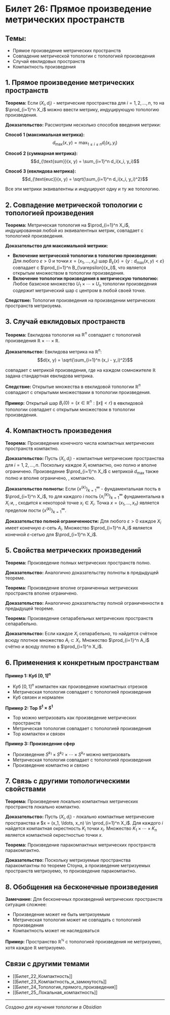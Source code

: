 # Билет 26: Прямое произведение метрических пространств

## Темы:
- Прямое произведение метрических пространств
- Совпадение метрической топологии с топологией произведения
- Случай евклидовых пространств
- Компактность произведения

## 1. Прямое произведение метрических пространств

**Теорема:** Если $(X_i, d_i)$ - метрические пространства для $i = 1, 2, \ldots, n$, то на $\prod_{i=1}^n X_i$ можно ввести метрику, индуцирующую топологию произведения.

**Доказательство:** Рассмотрим несколько способов введения метрики:

**Способ 1 (максимальная метрика):**
$$d_{\max}(x, y) = \max_{1 \leq i \leq n} d_i(x_i, y_i)$$

**Способ 2 (суммарная метрика):**
$$d_{\text{sum}}(x, y) = \sum_{i=1}^n d_i(x_i, y_i)$$

**Способ 3 (евклидова метрика):**
$$d_{\text{euc}}(x, y) = \sqrt{\sum_{i=1}^n d_i(x_i, y_i)^2}$$

Все эти метрики эквивалентны и индуцируют одну и ту же топологию.

## 2. Совпадение метрической топологии с топологией произведения

**Теорема:** Метрическая топология на $\prod_{i=1}^n X_i$, индуцированная любой из эквивалентных метрик, совпадает с топологией произведения.

**Доказательство для максимальной метрики:**
- **Включение метрической топологии в топологию произведения:** Для любого $\varepsilon > 0$ и точки $x = (x_1, \ldots, x_n)$ шар $B_{\varepsilon}(x) = \{y : d_{\max}(x, y) < \varepsilon\}$ совпадает с $\prod_{i=1}^n B_{\varepsilon}(x_i)$, что является открытым множеством в топологии произведения.
- **Включение топологии произведения в метрическую топологию:** Любое базисное множество $U_1 \times \cdots \times U_n$ топологии произведения содержит метрический шар с центром в любой своей точке.

**Следствие:** Топология произведения на произведении метрических пространств метризуема.

## 3. Случай евклидовых пространств

**Теорема:** Евклидова топология на $\mathbb{R}^n$ совпадает с топологией произведения $\mathbb{R} \times \cdots \times \mathbb{R}$.

**Доказательство:** Евклидова метрика на $\mathbb{R}^n$:
$$d(x, y) = \sqrt{\sum_{i=1}^n (x_i - y_i)^2}$$

совпадает с метрикой произведения, где на каждом сомножителе $\mathbb{R}$ задана стандартная евклидова метрика.

**Следствие:** Открытые множества в евклидовой топологии $\mathbb{R}^n$ совпадают с открытыми множествами в топологии произведения.

**Пример:** Открытый шар $B_r(0) = \{x \in \mathbb{R}^n : \|x\| < r\}$ в евклидовой топологии совпадает с открытым множеством в топологии произведения.

## 4. Компактность произведения

**Теорема:** Произведение конечного числа компактных метрических пространств компактно.

**Доказательство:** Пусть $(X_i, d_i)$ - компактные метрические пространства для $i = 1, 2, \ldots, n$. Поскольку каждое $X_i$ компактно, оно полно и вполне ограничено. Произведение $\prod_{i=1}^n X_i$ с метрикой $d_{\max}$ также полно и вполне ограничено, , компактно.

**Доказательство полноты:** Если $\{x^{(k)}\}_{k=1}^{\infty}$ - фундаментальная пость в $\prod_{i=1}^n X_i$, то для каждого $i$ пость $\{x_i^{(k)}\}_{k=1}^{\infty}$ фундаментальна в $X_i$ и, , сходится к некоторой точке $x_i \in X_i$. Точка $x = (x_1, \ldots, x_n)$ является пределом пости $\{x^{(k)}\}_{k=1}^{\infty}$.

**Доказательство полной ограниченности:** Для любого $\varepsilon > 0$ каждое $X_i$ имеет конечную $\varepsilon$-сеть $A_i$. Множество $\prod_{i=1}^n A_i$ является конечной $\varepsilon$-сетью для $\prod_{i=1}^n X_i$.

## 5. Свойства метрических произведений

**Теорема:** Произведение полных метрических пространств полно.

**Доказательство:** Аналогично доказательству полноты в предыдущей теореме.

**Теорема:** Произведение вполне ограниченных метрических пространств вполне ограничено.

**Доказательство:** Аналогично доказательству полной ограниченности в предыдущей теореме.

**Теорема:** Произведение сепарабельных метрических пространств сепарабельно.

**Доказательство:** Если каждое $X_i$ сепарабельно, то найдется счётное всюду плотное множество $A_i \subset X_i$. Множество $\prod_{i=1}^n A_i$ счётно и всюду плотно в $\prod_{i=1}^n X_i$.

## 6. Применения к конкретным пространствам

**Пример 1: Куб $[0,1]^n$**
- Куб $[0,1]^n$ компактен как произведение компактных отрезков
- Метрическая топология совпадает с топологией произведения
- Куб связен и нормален

**Пример 2: Тор $S^1 \times S^1$**
- Тор можно метризовать как произведение метрических пространств
- Метрическая топология совпадает с топологией произведения
- Тор компактен и связен

**Пример 3: Произведение сфер**
- Произведение $S^{k_1} \times S^{k_2} \times \cdots \times S^{k_n}$ можно метризовать
- Метрическая топология совпадает с топологией произведения
- Произведение компактно и связно

## 7. Связь с другими топологическими свойствами

**Теорема:** Произведение локально компактных метрических пространств локально компактно.

**Доказательство:** Пусть $(X_i, d_i)$ - локально компактные метрические пространства и $x = (x_1, \ldots, x_n) \in \prod_{i=1}^n X_i$. Для каждого $i$ найдется компактная окрестность $K_i$ точки $x_i$. Множество $K_1 \times \cdots \times K_n$ является компактной окрестностью точки $x$.

**Теорема:** Произведение паракомпактных метрических пространств паракомпактно.

**Доказательство:** Поскольку метризуемые пространства паракомпактны по теореме Стоуна, а произведение метризуемых пространств метризуемо, то произведение паракомпактно.

## 8. Обобщения на бесконечные произведения

**Замечание:** Для бесконечных произведений метрических пространств ситуация сложнее:
- Произведение может не быть метризуемым
- Метрическая топология может не совпадать с топологией произведения
- Компактность может не наследоваться

**Пример:** Пространство $\mathbb{R}^{\mathbb{N}}$ с топологией произведения не метризуемо, хотя каждое $\mathbb{R}$ метризуемо.

## Связи с другими темами

- [[Билет_22_Компактность]]
- [[Билет_23_Компактность_и_замкнутость]]
- [[Билет_24_Топология_прямого_произведения]]
- [[Билет_25_Локальная_компактность]]

---

*Создано для изучения топологии в Obsidian*
